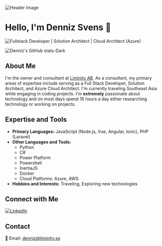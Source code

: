 ![Header Image](https://i.imgur.com/QEj2RrA.jpg)

# Hello, I'm Denniz Svens 👋

![Fullstack Developer | Solution Architect | Cloud Architect (Azure)](https://img.shields.io/badge/Fullstack_Developer%20%7C%20Solution_Architect%20%7C%20Cloud_Architect_(Azure)-grey?style=for-the-badge)

![Denniz's GitHub stats-Dark](https://github-readme-stats.vercel.app/api?username=dennizsvens&count_private=true&show_icons=true&theme=dark#gh-dark-mode-only)


## About Me

I'm the owner and consultant at [Liminity AB](https://liminity.se). As a consultant, my primary areas of expertise include serving as a Full Stack Developer, Solution Architect, and Azure Cloud Architect. I'm currently traveling Southeast Asia while engaging in coding projects. I'm **extremely** passionate about technology and on most days spend 16 hours a day either researching technology or working on projects.

## Expertise and Tools

- **Primary Languages:** JavaScript (Node.js, Vue, Angular, Ionic), PHP (Laravel)
- **Other Languages and Tools:** 
  - Python
  - C#
  - Power Platform
  - Powershell
  - InertiaJS
  - Docker
  - Cloud Platforms: Azure, AWS
- **Hobbies and Interests:** Traveling, Exploring new technologies

## Connect with Me

[![LinkedIn](https://img.shields.io/badge/LinkedIn-grey?style=for-the-badge&logo=linkedin&logoColor=white)](https://www.linkedin.com/in/denniz-svens-ba8bb8107/)

## Contact

📧 Email: [denniz@liminity.se](mailto:denniz@liminity.se)


